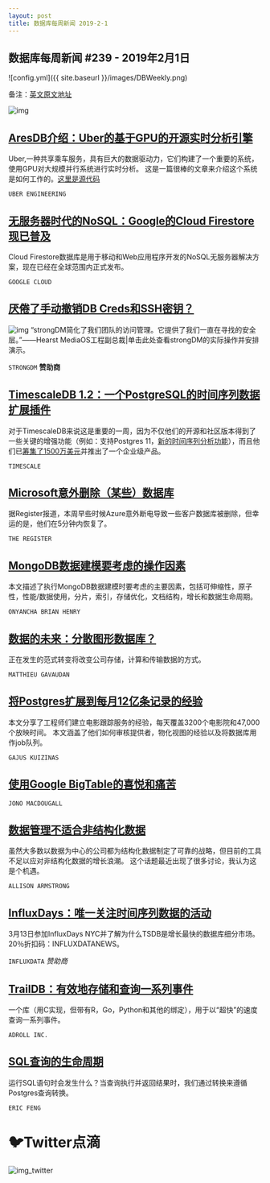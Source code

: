 ```yaml
---
layout: post
title: 数据库每周新闻 2019-2-1
---
```


## 数据库每周新闻 #239 - 2019年2月1日
![config.yml]({{ site.baseurl }}/images/DBWeekly.png)

备注：[英文原文地址](https://dbweekly.com/issues/239)

![img](https://res.cloudinary.com/cpress/image/upload/w_1280,e_sharpen:60/vhdp5hvij9fid43z4pjh.jpg)

## [AresDB介绍：Uber的基于GPU的开源实时分析引擎](https://eng.uber.com/aresdb/)
Uber,一种共享乘车服务，具有巨大的数据驱动力，它们构建了一个重要的系统，使用GPU对大规模并行系统进行实时分析。 这是一篇很棒的文章来介绍这个系统是如何工作的。[这里是源代码](https://github.com/uber/aresdb)

`UBER ENGINEERING`

## [无服务器时代的NoSQL：Google的Cloud Firestore现已普及](https://cloud.google.com/blog/products/databases/announcing-cloud-firestore-general-availability-and-updates)
Cloud Firestore数据库是用于移动和Web应用程序开发的NoSQL无服务器解决方案，现在已经在全球范围内正式发布。

`GOOGLE CLOUD`

## [厌倦了手动撤销DB Creds和SSH密钥？](https://www.strongdm.com/pgw-130/?utm_source=&utm_medium=email&utm_campaign=2019-1-30--%5BD%5D-%5BSchD%5D-SDM-PGW%3DTIP3-JAN-FORM-FILL)
![img](https://copm.s3.amazonaws.com/66182737.jpg)
“strongDM简化了我们团队的访问管理。它提供了我们一直在寻找的安全层。”——Hearst MediaOS工程副总裁|单击此处查看strongDM的实际操作并安排演示。

`STRONGDM` **赞助商**

## [TimescaleDB 1.2：一个PostgreSQL的时间序列数据扩展插件](https://blog.timescale.com/timescaledb-1-2-analytical-functions-advanced-data-lifecycle-management-improved-performance/)
对于TimescaleDB来说这是重要的一周，因为不仅他们的开源和社区版本得到了一些关键的增强功能（例如：支持Postgres 11，[新的时间序列分析功能](https://blog.timescale.com/sql-functions-for-time-series-analysis/)），而且他们已[筹集了1500万美元](https://blog.timescale.com/raises-another-15m-for-leading-time-series-sql-database-introduces-enterprise-offering/)并推出了一个企业级产品。

`TIMESCALE`

## [Microsoft意外删除（某些）数据库](https://www.theregister.co.uk/2019/01/30/azure_sql_delete/)
据Register报道，本周早些时候Azure意外断电导致一些客户数据库被删除，但幸运的是，他们在5分钟内恢复了。

`THE REGISTER`

## [MongoDB数据建模要考虑的操作因素](https://severalnines.com/blog/operational-factors-consider-during-mongodb-data-modeling)
本文描述了执行MongoDB数据建模时要考虑的主要因素，包括可伸缩性，原子性，性能/数据使用，分片，索引，存储优化，文档结构，增长和数据生命周期。

`ONYANCHA BRIAN HENRY`

## [数据的未来：分散图形数据库？](https://hackernoon.com/the-future-of-data-a-decentralized-graph-database-bbb668715bd1)
正在发生的范式转变将改变公司存储，计算和传输数据的方式。

`MATTHIEU GAVAUDAN`

## [将Postgres扩展到每月12亿条记录的经验](https://medium.com/@gajus/lessons-learned-scaling-postgresql-database-to-1-2bn-records-month-edc5449b3067)
本文分享了工程师们建立电影跟踪服务的经验，每天覆盖3200个电影院和47,000个放映时间。 本文涵盖了他们如何审核提供者，物化视图的经验以及将数据库用作job队列。

`GAJUS KUIZINAS`

## [使用Google BigTable的喜悦和痛苦](https://syslog.ravelin.com/the-joy-and-pain-of-using-google-bigtable-4210604c75be)

`JONO MACDOUGALL`

## [数据管理不适合非结构化数据](https://www.datanami.com/2019/01/31/data-management-falls-short-for-unstructured-data/)
虽然大多数以数据为中心的公司都为结构化数据制定了可靠的战略，但目前的工具不足以应对非结构化数据的增长浪潮。 这个话题最近出现了很多讨论，我认为这是个机遇。

`ALLISON ARMSTRONG`

## [InfluxDays：唯一关注时间序列数据的活动](https://influxdays.com/new-york-2019/)
3月13日参加InfluxDays NYC并了解为什么TSDB是增长最快的数据库细分市场。 20％折扣码：INFLUXDATANEWS。

`INFLUXDATA` *赞助商*

## [TrailDB：有效地存储和查询一系列事件](http://traildb.io/)
一个库（用C实现，但带有R，Go，Python和其他的绑定），用于以“超快”的速度查询一系列事件。

`ADROLL INC.`

## [SQL查询的生命周期](https://numeracy.co/blog/life-of-a-sql-query)
运行SQL语句时会发生什么？当查询执行并返回结果时，我们通过转换来遵循Postgres查询转换。

`ERIC FENG`

# 🐦Twitter点滴

![img_twitter](https://res.cloudinary.com/cpress/image/upload/w_1280,e_sharpen:60/hkahffambllbnuuf71nh.jpg)
